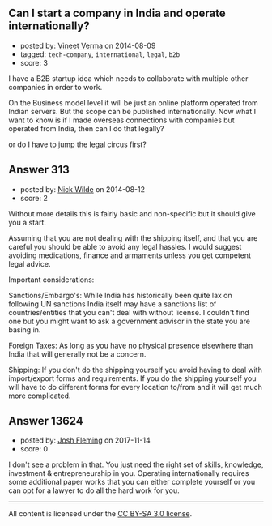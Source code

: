 ## Can I start a company in India and operate internationally?

- posted by: [Vineet Verma](https://stackexchange.com/users/1038747/vineet-verma) on 2014-08-09
- tagged: `tech-company`, `international`, `legal`, `b2b`
- score: 3

I have a B2B startup idea which needs to collaborate with multiple other companies in order to work.

On the Business model level it will be just an online platform operated from Indian servers.
But the scope can be published internationally. Now what I want to know is if I made overseas connections with companies but operated from India, then can I do that legally?

or do I have to jump the legal circus first?



## Answer 313

- posted by: [Nick Wilde](https://stackexchange.com/users/454046/nick-wilde) on 2014-08-12
- score: 2

Without more details this is fairly basic and non-specific but it should give you a start.

Assuming that you are not dealing with the shipping itself, and that you are careful you should be able to avoid any legal hassles. I would suggest avoiding medications, finance and armaments unless you get competent legal advice.

Important considerations:

Sanctions/Embargo's: While India has historically been quite lax on following UN sanctions India itself may have a sanctions list of countries/entities that you can't deal with without license. I couldn't find one but you might want to ask a government advisor in the state you are basing in. 

Foreign Taxes: As long as you have no physical presence elsewhere than India that will generally not be a concern.

Shipping: If you don't do the shipping yourself you avoid having to deal with import/export forms and requirements. If you do the shipping yourself you will have to do different forms for every location to/from and it will get much more complicated.




## Answer 13624

- posted by: [Josh Fleming](https://stackexchange.com/users/11769315/josh-fleming) on 2017-11-14
- score: 0

I don't see a problem in that. You just need the right set of skills, knowledge, investment & entrepreneurship in you. Operating internationally requires some additional paper works that you can either complete yourself or you can opt for a lawyer to do all the hard work for you.



---

All content is licensed under the [CC BY-SA 3.0 license](https://creativecommons.org/licenses/by-sa/3.0/).
